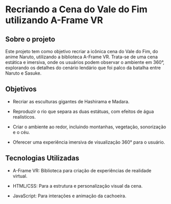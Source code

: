 # Recriando a Cena do Vale do Fim utilizando A-Frame VR

## Sobre o projeto

Este projeto tem como objetivo recriar a icônica cena do Vale do Fim, do anime Naruto, utilizando a biblioteca A-Frame VR. Trata-se de uma cena estática e imersiva, onde os usuários podem observar o ambiente em 360°, explorando os detalhes do cenário lendário que foi palco da batalha entre Naruto e Sasuke.

## Objetivos

* Recriar as esculturas gigantes de Hashirama e Madara.

* Reproduzir o rio que separa as duas estátuas, com efeitos de água realísticos.

* Criar o ambiente ao redor, incluindo montanhas, vegetação, sonorização e o céu.

* Oferecer uma experiência imersiva de visualização 360° para o usuário.

## Tecnologias Utilizadas

* A-Frame VR: Biblioteca para criação de experiências de realidade virtual.

* HTML/CSS: Para a estrutura e personalização visual da cena.

* JavaScript: Para interações e animação da cachoeira.
  

